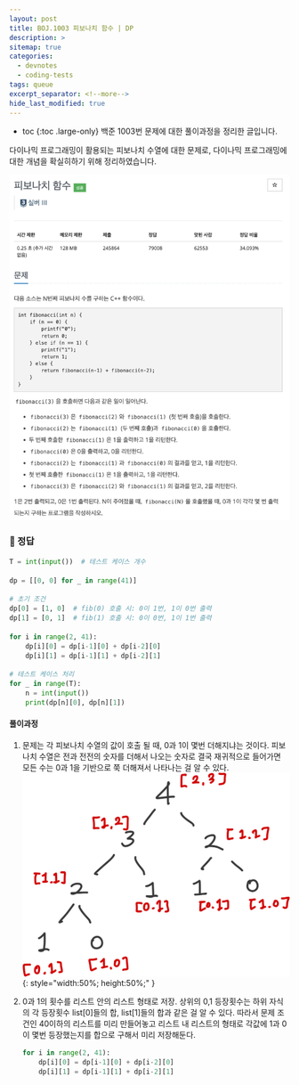 ```yaml
---
layout: post
title: BOJ.1003 피보나치 함수 | DP
description: >
sitemap: true
categories: 
  - devnotes
  - coding-tests
tags: queue
excerpt_separator: <!--more-->
hide_last_modified: true
---
```

* toc
{:toc .large-only}
백준 1003번 문제에 대한 풀이과정을 정리한 글입니다.

다이나믹 프로그래밍이 활용되는 피보나치 수열에 대한 문제로, 다이나믹 프로그래밍에 대한 개념을 확실히하기 위해 정리하였습니다.

<!--more-->

![image-20250411115258541](../../images/2025-04-11-01Boj1003/image-20250411115258541.png)

### 📌 정답

```python
T = int(input())  # 테스트 케이스 개수

dp = [[0, 0] for _ in range(41)]

# 초기 조건
dp[0] = [1, 0]  # fib(0) 호출 시: 0이 1번, 1이 0번 출력
dp[1] = [0, 1]  # fib(1) 호출 시: 0이 0번, 1이 1번 출력

for i in range(2, 41):
    dp[i][0] = dp[i-1][0] + dp[i-2][0]
    dp[i][1] = dp[i-1][1] + dp[i-2][1]

# 테스트 케이스 처리
for _ in range(T):
    n = int(input())
    print(dp[n][0], dp[n][1])
```

#### 풀이과정

1. 문제는 각 피보나치 수열의 값이 호출 될 때, 0과 1이 몇번 더해지냐는 것이다. 피보나치 수열은 전과 전전의 숫자를 더해서 나오는 숫자로 결국 재귀적으로 들어가면 모든 수는 0과 1을 기반으로 쭉 더해져서 나타나는 걸 알 수 있다. ![image-20250411115753898](../../images/2025-04-11-01Boj1003/image-20250411115753898.png){: style="width:50%; height:50%;" }

2. 0과 1의 횟수를 리스트 안의 리스트 형태로 저장. 상위의 0,1 등장횟수는 하위 자식의 각 등장횟수 list[0]들의 합, list[1]들의 합과 같은 걸 알 수 있다. 따라서 문제 조건인 40이하의 리스트를 미리 만들어놓고 리스트 내 리스트의 형태로 각값에 1과 0이 몇번 등장했는지를 합으로 구해서 미리 저장해둔다. 

   ```python
   for i in range(2, 41):
       dp[i][0] = dp[i-1][0] + dp[i-2][0]
       dp[i][1] = dp[i-1][1] + dp[i-2][1]
   ```
